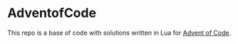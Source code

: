 # AdventofCode

This repo is a base of code with solutions written in Lua for [Advent of Code](https://adventofcode.com/).

